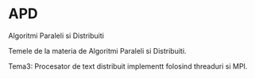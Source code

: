 # APD
Algoritmi Paraleli si Distribuiti

Temele de la materia de Algoritmi Paraleli si Distribuiti.

Tema3: Procesator de text distribuit implementt folosind threaduri si MPI.
